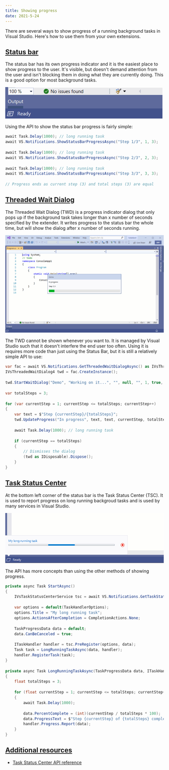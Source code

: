 ```yaml
---
title: Showing progress
date: 2021-5-24
---
```


There are several ways to show progress of a running background tasks in Visual Studio. Here's how to use them from your own extensions.

## [Status bar](#status-bar)
The status bar has its own progress indicator and it is the easiest place to show progress to the user. It's visible, but doesn't demand attention from the user and isn't blocking them in doing what they are currently doing. This is a good option for most background tasks.

![Animation of the status bar progress indicator in use](../assets/img/status-bar-progress.gif)

Using the API to show the status bar progress is fairly simple:

```csharp
await Task.Delay(1000); // long running task
await VS.Notifications.ShowStatusBarProgressAsync("Step 1/3", 1, 3);

await Task.Delay(1000); // long running task
await VS.Notifications.ShowStatusBarProgressAsync("Step 2/3", 2, 3);

await Task.Delay(1000); // long running task
await VS.Notifications.ShowStatusBarProgressAsync("Step 3/3", 3, 3);

// Progress ends as current step (3) and total steps (3) are equal
```

## [Threaded Wait Dialog](#threaded-wait-dialog)
The Threaded Wait Dialog (TWD) is a progress indicator dialog that only pops up if the background task takes longer than x number of seconds specified by the extender. It writes progress to the status bar the whole time, but will show the dialog after x number of seconds running.

![The Threaded Wait Dialog showing progress](../assets/img/threaded-wait-dialog.gif)

The TWD cannot be shown whenever you want to. It is managed by Visual Studio such that it doesn't interfere the end user too often. Using it is requires more code than just using the Status Bar, but it is still a relatively simple API to use:  

```csharp
var fac = await VS.Notifications.GetThreadedWaitDialogAsync() as IVsThreadedWaitDialogFactory;
IVsThreadedWaitDialog4 twd = fac.CreateInstance();

twd.StartWaitDialog("Demo", "Working on it...", "", null, "", 1, true, true);

var totalSteps = 3;

for (var currentStep = 1; currentStep <= totalSteps; currentStep++)
{
    var text = $"Step {currentStep}/{totalSteps}";
    twd.UpdateProgress("In progress", text, text, currentStep, totalSteps, true, out _);

    await Task.Delay(1000); // long running task

    if (currentStep == totalSteps)
    {
        // Dismisses the dialog
        (twd as IDisposable).Dispose();
    }
}
```

## [Task Status Center](#task-status-center)
At the bottom left corner of the status bar is the Task Status Center (TSC). It is used to report progress on long running backgroud tasks and is used by many services in Visual Studio.

![Task Status Center showing running background task](../assets/img/task-status-center.gif)

The API has more concepts than using the other methods of showing progress.

```csharp
private async Task StartAsync()
{
    IVsTaskStatusCenterService tsc = await VS.Notifications.GetTaskStatusCenterAsync();

    var options = default(TaskHandlerOptions);
    options.Title = "My long running task";
    options.ActionsAfterCompletion = CompletionActions.None;

    TaskProgressData data = default;
    data.CanBeCanceled = true;

    ITaskHandler handler = tsc.PreRegister(options, data);
    Task task = LongRunningTaskAsync(data, handler);
    handler.RegisterTask(task);
}

private async Task LongRunningTaskAsync(TaskProgressData data, ITaskHandler handler)
{
    float totalSteps = 3;

    for (float currentStep = 1; currentStep <= totalSteps; currentStep++)
    {
        await Task.Delay(1000);

        data.PercentComplete = (int)(currentStep / totalSteps * 100);
        data.ProgressText = $"Step {currentStep} of {totalSteps} completed";
        handler.Progress.Report(data);
    }
}
```

## [Additional resources](#additional-resources)

* [Task Status Center API reference](https://docs.microsoft.com/dotnet/api/microsoft.visualstudio.taskstatuscenter)
